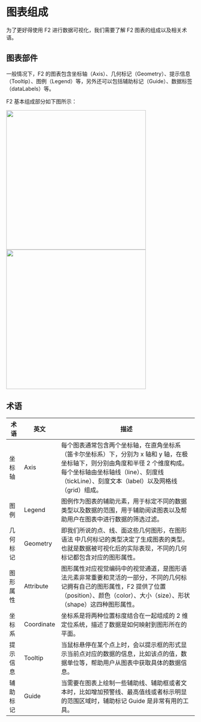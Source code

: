# 图表组成

为了更好得使用 F2 进行数据可视化，我们需要了解 F2 图表的组成以及相关术语。

## 图表部件

一般情况下，F2 的图表包含坐标轴（Axis）、几何标记（Geometry）、提示信息（Tooltip）、图例（Legend）等，另外还可以包括辅助标记（Guide）、数据标签（dataLabels）等。

F2 基本组成部分如下图所示：

<img src="https://gw.alipayobjects.com/zos/rmsportal/tpfdzWDYmxzHkquTihJe.png" style="width: 373px;">
<img src="https://gw.alipayobjects.com/zos/rmsportal/lUqXwLjgRWhugemcNsqc.png" style="width: 373px;">


## 术语

| 术语 | 英文 | 描述 |
| -------- | -------- | -------- |
| 坐标轴    | Axis     | 每个图表通常包含两个坐标轴，在直角坐标系（笛卡尔坐标系）下，分别为 x 轴和 y 轴，在极坐标轴下，则分别由角度和半径 2 个维度构成。每个坐标轴由坐标轴线（line）、刻度线（tickLine）、刻度文本（label）以及网格线（grid）组成。 |
| 图例 | Legend | 图例作为图表的辅助元素，用于标定不同的数据类型以及数据的范围，用于辅助阅读图表以及帮助用户在图表中进行数据的筛选过滤。 |
| 几何标记 | Geometry | 即我们所说的点、线、面这些几何图形，在图形语法 中几何标记的类型决定了生成图表的类型。也就是数据被可视化后的实际表现，不同的几何标记都包含对应的图形属性。 |
| 图形属性 | Attribute | 图形属性对应视觉编码中的视觉通道，是图形语法元素非常重要和灵活的一部分，不同的几何标记拥有自己的图形属性，F2 提供了位置（position）、颜色（color）、大小（size）、形状（shape）这四种图形属性。 |
| 坐标系 | Coordinate | 坐标系是将两种位置标度结合在一起组成的 2 维定位系统，描述了数据是如何映射到图形所在的平面。 |
| 提示信息 | Tooltip | 当鼠标悬停在某个点上时，会以提示框的形式显示当前点对应的数据的信息，比如该点的值，数据单位等，帮助用户从图表中获取具体的数据信息。 |
| 辅助标记 | Guide | 当需要在图表上绘制一些辅助线、辅助框或者文本时，比如增加预警线、最高值线或者标示明显的范围区域时，辅助标记 Guide 是非常有用的工具。 |
